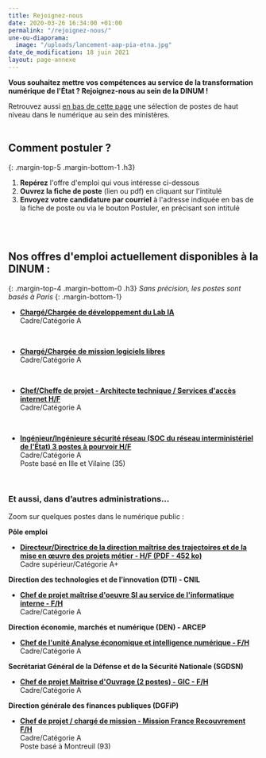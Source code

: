 ```yaml
---
title: Rejoignez-nous
date: 2020-03-26 16:34:00 +01:00
permalink: "/rejoignez-nous/"
une-ou-diaporama:
  image: "/uploads/lancement-aap-pia-etna.jpg"
date_de_modification: 18 juin 2021
layout: page-annexe
---
```


**Vous souhaitez mettre vos compétences au service de la transformation numérique de l'État ? Rejoignez-nous au sein de la DINUM !**

Retrouvez aussi [en bas de cette page](#offresministeres) une sélection de postes de haut niveau dans le numérique au sein des ministères.
<br>
<br>

## Comment postuler ?
{: .margin-top-5 .margin-bottom-1 .h3}
1. **Repérez** l'offre d'emploi qui vous intéresse ci-dessous
2. **Ouvrez la fiche de poste** (lien ou pdf) en cliquant sur l'intitulé
3. **Envoyez votre candidature par courriel** à l'adresse indiquée en bas de la fiche de poste ou via le bouton Postuler, en précisant son intitulé
<br>
<br>

## Nos offres d'emploi actuellement disponibles à la DINUM : 
{: .margin-top-4 .margin-bottom-0 .h3}
*Sans précision, les postes sont basés à Paris*
{: .margin-bottom-1}

* **[Chargé/Chargée de développement du Lab IA](https://place-emploi-public.gouv.fr/offre-emploi/charge-e-de-developpement-du-lab-ia-hf-reference-2021-635272/ "Chargé/Chargée de développement du Lab IA - H/F - Lien externe")**
<br>Cadre/Catégorie A
<br>

* **[Chargé/Chargée de mission logiciels libres](https://place-emploi-public.gouv.fr/offre-emploi/charge-e-de-mission-logiciels-libres-hf-reference-2021-635259/ "Chargé/Chargée de mission logiciels libres - H/F - Lien externe")**
<br>Cadre/Catégorie A
<br>

* **[Chef/Cheffe de projet - Architecte technique / Services d'accès internet H/F](https://place-emploi-public.gouv.fr/offre-emploi/chef-fe-de-projet---architecte-technique--services-d-acces-internet-hf-reference-2021-557169/ "Chef/Cheffe de projet - Architecte technique / Services d'accès internet H/F - Lien externe")**
<br>Cadre/Catégorie A
<br>

* **[Ingénieur/Ingénieure sécurité réseau (SOC du réseau interministériel de l'État) 3 postes à pourvoir H/F](https://place-emploi-public.gouv.fr/offre-emploi/ingenieur-e-securite-reseau-soc-du-reseau-interministeriel-de-l-tat--3-postes-a-pourvoir-hf-reference-2021-557187/ "Ingénieur/Ingénieure sécurité réseau (SOC du réseau interministériel de l'État) 3 postes à pourvoir H/F - Lien externe")**
<br>Cadre/Catégorie A
<br>Poste basé en Ille et Vilaine (35)
<br>




<!--
> ### Talents du numérique : l’État recrute !
> <figure class='image-center' style='width: 70%;'><img src="/uploads/Campagne_Linkedin_FETE_visuel1.jpg" alt=""/></figure>
> <br>Vous êtes développeur, chef de projet numérique, ingénieur, architecte SI, technicien support... ? Venez créer le service public de demain !
> <br>Plus de 300 postes dans de nombreux métiers vous attendent au **Forum de l'emploi tech de l’État, du 30 novembre au 9 décembre 2020**. Édition 100% en ligne.
> <br>[> Inscrivez-vous jusqu'au 27 nov, 14h](https://numerique.gouv.fr/agenda/forum-emploi-tech-etat-2020)
> <br>
{: .noir .encadre}
  -->

<div class="encadre noir">
<h3 id="et-aussi-dans-dautres-administrations">Et aussi, dans d’autres administrations…<a id="offresministeres"></a></h3>
<p class="margin-bottom-1">Zoom sur quelques postes dans le numérique public&nbsp;:</p>  <p><strong> Pôle emploi</strong></p> 
<ul><li class="margin-bottom-1"><strong><a href="/uploads/Directeur_maitrise_trajectoires_mise_en_oeuvre_H-F.pdf" title="Directeur/Directrice de la direction maîtrise des trajectoires et de la mise en œuvre des projets métier - H/F (PDF – 452&nbsp;ko)">Directeur/Directrice de la direction maîtrise des trajectoires et de la mise en œuvre des projets métier - H/F (PDF - 452&nbsp;ko)</a></strong><br>Cadre supérieur/Catégorie A+</li></ul>
<p><strong> Direction des technologies et de l’innovation (DTI) - CNIL</strong></p> 
<ul><li class="margin-bottom-1"><strong><a href="https://www.cnil.fr/fr/offre-demploi/cheffe-de-projet-maitrise-doeuvre-si-au-service-de-linformatique-interne-hf" title="Chef de projet maîtrise d'oeuvre SI au service de l'informatique interne - F/H - Lien externe">Chef de projet maîtrise d'oeuvre SI au service de l'informatique interne - F/H</a></strong><br>Cadre/Catégorie A</li></ul>
<p><strong> Direction économie, marchés et numérique (DEN) - ARCEP</strong></p> 
<ul><li class="margin-bottom-1"><strong><a href="https://place-emploi-public.gouv.fr/offre-emploi/cheffe-de-l-unite-analyse-economique-et-intelligence-numerique-reference-2021-621708/" title="Chef de l'unité Analyse économique et intelligence numérique - F/H - Lien externe">Chef de l'unité Analyse économique et intelligence numérique - F/H</a></strong><br>Cadre/Catégorie A</li></ul>
<p><strong> Secrétariat Général de la Défense et de la Sécurité Nationale (SGDSN)</strong></p> 
<ul><li class="margin-bottom-1"><strong><a href="https://place-emploi-public.gouv.fr/offre-emploi/chef-de-projet-maitrise-d-ouvrage-2-postes-reference-2021-557102/" title="Chef de projet Maîtrise d'Ouvrage (2 postes) - GIC - F/H - Lien externe">Chef de projet Maîtrise d'Ouvrage (2 postes) - GIC - F/H</a></strong><br>Cadre/Catégorie A</li></ul> 
<p><strong>Direction générale des finances publiques (DGFiP)</strong></p> 
<ul><li class="margin-bottom-1"><strong><a href="https://www.place-emploi-public.gouv.fr/offre-emploi/cheffe-de-projet--charge-e-de-mission-reference-2020-473064" title="Chef de projet / chargé de mission F/H - Lien externe">Chef de projet / chargé de mission - Mission France Recouvrement F/H</a></strong><br>Cadre/Catégorie A <br>Poste basé à Montreuil (93)</li></ul> 
</div>
